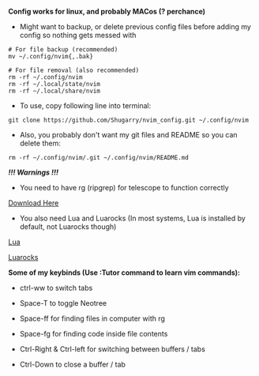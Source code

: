 **Config works for linux, and probably MACos (? perchance)**

- Might want to backup, or delete previous config files before adding my config so nothing gets messed with

```console
# For file backup (recommended)
mv ~/.config/nvim{,.bak}

# For file removal (also recommended)
rm -rf ~/.config/nvim
rm -rf ~/.local/state/nvim
rm -rf ~/.local/share/nvim
```

- To use, copy following line into terminal:

```console
git clone https://github.com/Shugarry/nvim_config.git ~/.config/nvim
```

- Also, you probably don't want my git files and README so you can delete them:

```console
rm -rf ~/.config/nvim/.git ~/.config/nvim/README.md
```

***!!! Warnings !!!***

- You need to have rg (ripgrep) for telescope to function correctly

[Download Here](https://github.com/BurntSushi/ripgrep)

- You also need Lua and Luarocks (In most systems, Lua is installed by default, not Luarocks though)

[Lua](https://www.lua.org/download.html)

[Luarocks](https://github.com/luarocks/luarocks/wiki/Installation-instructions-for-Unix)

**Some of my keybinds (Use :Tutor command to learn vim commands):**

- ctrl-ww to switch tabs

- Space-T to toggle Neotree

- Space-ff for finding files in computer with rg

- Space-fg for finding code inside file contents

- Ctrl-Right & Ctrl-left for switching between buffers / tabs

- Ctrl-Down to close a buffer / tab
